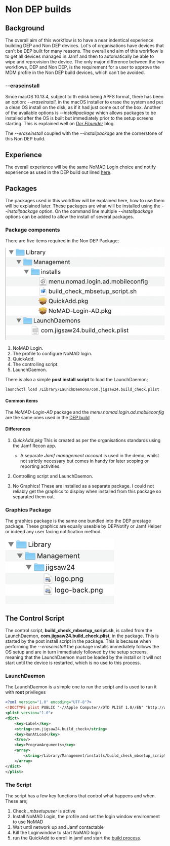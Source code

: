 # Non DEP builds #

## Background ##

The overall aim of this workflow is to have a near indentical experience building DEP and Non DEP devices.
Lot's of organisations have devices that can't be DEP built for many reasons.
The overall end aim of this workflow is to get all devices managed in Jamf and then to automatically be able to wipe and reprovision the device.
The only major difference between the two workflows, DEP and Non DEP, is the requirement for a user to approve the MDM profile in the Non DEP build devices, which can't be avoided.

### --eraseinstall ###
Since macOS 10.13.4, subject to th edisk being APFS format, there has been an option: *--eraseinstall*, in the macOS installer to erase the system and put a clean OS install on the disk, as if it had just come out of the box.
Another of the available options is *--installpackage* which allows packages to be installed after the OS is built but immediately prior to the setup screens starting. This is explained well on [*Der Flounder*](https://derflounder.wordpress.com/2017/09/26/using-the-macos-high-sierra-os-installers-startosinstall-tool-to-install-additional-packages-as-post-upgrade-tasks/) blog.

The *--eraseinstall* coupled with the *--installpackage* are the cornerstone of this Non DEP build.


## Experience ##
The overall experience will be the same NoMAD Login choice and notify experience as used in the DEP build out lined [here](https://github.com/PhantomPhixer/JNUC-2019/blob/master/DEP.md).

## Packages ##

The packages used in this workflow will be explained here, how to use them will be explained later. These packages are what will be installed using the *--installpackage* option. On the command line multiple *--installpackage* options can be added to allow the install of several packages.

### Package components ###

There are five items required in the Non DEP Package;


![NonDEP Package](https://github.com/PhantomPhixer/JNUC-2019/blob/master/images/nondep-package.png)

1. NoMAD Login.
2. The profile to configure NoMAD login.
3. QuickAdd.
4. The controlling script.
5. LaunchDaemon.

There is also a simple **post install script** to load the LaunchDaemon;
```bash
launchctl load /Library/LaunchDaemons/com.jigsaw24.build_check.plist
```
#### Common items ####

The *NoMAD-Login-AD* package and the *menu.nomad.login.ad.mobileconfig* are the same ones used in the [DEP build](https://github.com/PhantomPhixer/JNUC-2019/blob/master/DEP.md)

#### Differences ####

1. *QuickAdd.pkg* This is created as per the organisations standards using the Jamf Recon app.
    * A separate *Jamf management account* is used in the demo, whilst not strictly necessary but comes in handy for later    scoping or reporting activities.

2. Controlling script and LaunchDaemon.
3. No Graphics! These are installed as a separate package. I could not reliably get the graphics to display when installed from this package so separated them out.

### Graphics Package ###

The graphics package is the same one bundled into the DEP prestage package. These graphics are equally useable by DEPNotify or Jamf Helper or indeed any user facing notification method.

![Graphics Package](https://github.com/PhantomPhixer/JNUC-2019/blob/master/images/graphics.png)

## The Control Script ##
The control script, **build_check_mbsetup_script.sh**, is called from the LaunchDaemon, **com.jigsaw24.build_check.plist**, in the package. This is started by the post install script in the package.
This is because when performing the *--eraseinstall* the package installs immediately follows the OS setup and are in turn immediately followed by the setup screens, meaning that the LaunchDaemon must be loaded by the install or it will not start until the device is restarted, which is no use to this process.


### LaunchDaemon ###

The LaunchDaemon is a simple one to run the script and is used to run it with **root** privileges

```xml
<?xml version="1.0" encoding="UTF-8"?>
<!DOCTYPE plist PUBLIC "-//Apple Computer//DTD PLIST 1.0//EN" "http://www.apple.com/DTDs/PropertyList-1.0.dtd">
<plist version="1.0">
<dict>
	<key>Label</key>
	<string>com.jigsaw24.build_check</string>
	<key>RunAtLoad</key>
	<true/>
	<key>ProgramArguments</key>
	<array>
		<string>/Library/Management/installs/build_check_mbsetup_script.sh</string>
	</array>
</dict>
</plist>
```

### The Script ###

The script has a few key functions that control what happens and when. These are;

1. Check *_mbsetupuser* is active
2. Install NoMAD Login, the profile and set the login window environment to use NoMAD
3. Wait until network up and Jamf contactable
4. Kill the Loginwindow to start NoMAD login
5. run the QuickAdd to enroll in jamf and start the [build process](https://github.com/PhantomPhixer/JNUC-2019/blob/master/build.md). 

